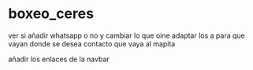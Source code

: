 # boxeo_ceres

ver si añadir whatsapp o no y cambiar lo que oine
adaptar los a para que vayan donde se desea
contacto que vaya al mapita

añadir los enlaces de la navbar